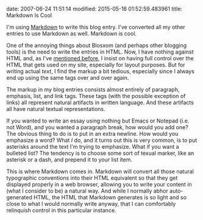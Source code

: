 date: 2007-06-24 11:51:14
modified: 2015-05-16 01:52:59.483961
title: Markdown Is Cool

I'm using [Markdown][1] to write this blog entry. I've converted all my
other entries to use Markdown as well. Markdown is cool.

One of the annoying things about Blosxom (and perhaps other blogging tools)
is the need to write the entries in HTML. Now, I have nothing against HTML
and, as I've [mentioned before][2], I insist on having full control over the
HTML that gets used on my site, especially for layout purposes. But for
writing actual *text*, I find the markup a bit tedious, especially since I
always end up using the same tags over and over again.

The markup in my blog entries consists almost entirely of paragraph,
emphasis, list, and link tags. These tags (with the possible exception
of links) all represent natural artifacts in written language. And
these artifacts all have natural textual representations.

If you wanted to write an essay using nothing but Emacs or Notepad
(i.e. not Word), and you wanted a paragraph break, how would you add
one? The obvious thing to do is to put in an extra newline. How would
you emphasize a word? What *I* do, and it turns out this is very
common, is to put asterisks around the text I'm trying to
emphasize. What if you want a bulleted list? The tendency is to choose
some sort of texual marker, like an asterisk or a dash, and prepend it
to your list item.

This is where Markdown comes in. Markdown will convert all those
natural typographic conventions into their HTML equivalent so that
they get displayed properly in a web browser, allowing you to write
your content in (what I consider to be) a natural way. And while I
normally abhor auto-generated HTML, the HTML that Markdown generates
is so light and so close to what I would normally write anyway, that I
can comfortably relinquish control in this particular instance.

[1]: http://daringfireball.net/projects/markdown/
[2]: /design-notes
